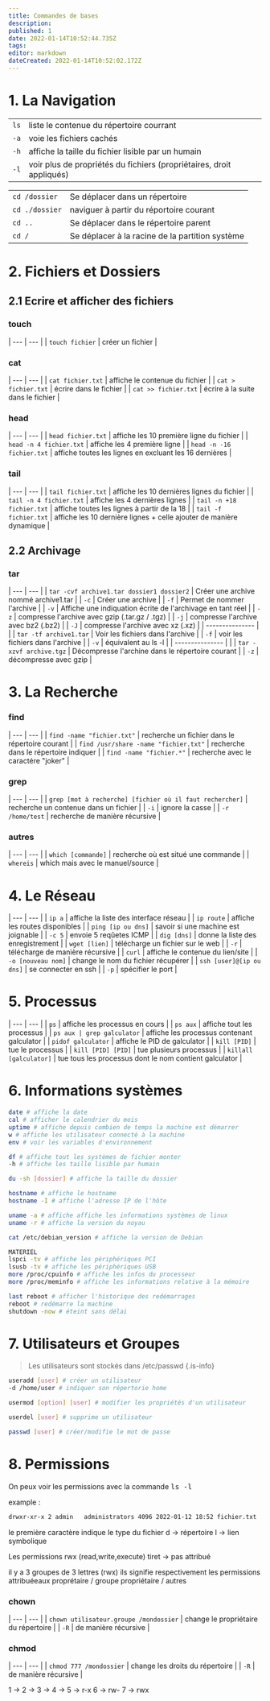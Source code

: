 ```yaml
---
title: Commandes de bases
description: 
published: 1
date: 2022-01-14T10:52:44.735Z
tags: 
editor: markdown
dateCreated: 2022-01-14T10:52:02.172Z
---
```


# 1. La Navigation
|     |     |
| --- | --- |
| `ls` | liste le contenue du répertoire courrant |
| `-a` | voie les fichiers cachés |
| `-h` | affiche la taille du fichier lisible par un humain |
| `-l` | voir plus de propriétés du fichiers (propriétaires, droit appliqués) |


|     |     |
| --- | --- |
| `cd /dossier` | Se déplacer dans un répertoire |
| `cd ./dossier` | naviguer à partir du réportoire courant |
| `cd ..` | Se déplacer dans le répertoire parent |
| `cd /` | Se déplacer à la racine de la partition système |

# 2. Fichiers et Dossiers
## 2.1 Ecrire et afficher des fichiers

### touch
| --- | --- |
| `touch fichier` | créer un fichier |

### cat

| --- | --- |
| `cat fichier.txt` | affiche le contenue du fichier |
| `cat > fichier.txt` | écrire dans le fichier |
| `cat >> fichier.txt` | écrire à la suite dans le fichier |


### head
| --- | --- |
| `head fichier.txt` | affiche les 10 première ligne du fichier |
| `head -n 4 fichier.txt` | affiche les 4 première ligne |
| `head -n -16 fichier.txt` | affiche toutes les lignes en excluant les 16 dernières |


### tail
| --- | --- |
| `tail fichier.txt` | affiche les 10 dernières lignes du fichier |
| `tail -n 4 fichier.txt` | affiche les 4 dernières lignes |
| `tail -n +18 fichier.txt` | affiche toutes les lignes à partir de la 18 |
| `tail -f fichier.txt` | affiche les 10 dernière lignes + celle ajouter de manière dynamique |

## 2.2 Archivage
### tar
| --- | --- |
| `tar -cvf archive1.tar dossier1 dossier2` | Créer une archive nommé archive1.tar |
| `-c` | Créer une archive |
| `-f` | Permet de nommer l'archive |
| `-v` | Affiche une indiquation écrite de l'archivage en tant réel |
| `-z` | compresse l'archive avec gzip (.tar.gz / .tgz) |
| `-j` | compresse l'archive avec bz2 (.bz2) |
| `-J` | compresse l'archive avec xz (.xz) |
| --------------- |  |
| `tar -tf archive1.tar` | Voir les fichiers dans l'archive |
| `-f` | voir les fichiers dans l'archive |
| `-v` | équivalent au ls -l |
| --------------- |  |
| `tar -xzvf archive.tgz` | Décompresse l'archine dans le répertoire courant |
| `-z` | décompresse avec gzip |

# 3. La Recherche
### find
| --- | --- |
| `find -name "fichier.txt"` | recherche un fichier dans le répertoire courant |
| `find /usr/share -name "fichier.txt"` | recherche dans le répertoire indiquer |
| `find -name "fichier.*"` | recherche avec le caractére "joker" |


### grep
| --- | --- |
| `grep [mot à recherche] [fichier où il faut rechercher]` | recherche un contenue dans un fichier |
| `-i` | ignore la casse |
| `-r /home/test` | recherche de manière récursive |


### autres
| --- | --- |
| `which [commande]` | recherche où est situé une commande |
| `whereis` | which mais avec le manuel/source |


# 4. Le Réseau
| --- | --- |
| `ip a` | affiche la liste des interface réseau |
| `ip route` | affiche les routes disponibles |
| `ping [ip ou dns]` | savoir si une machine est joignable  |
| `-c 5` | envoie 5 reqûetes ICMP |
| `dig [dns]` | donne la liste des enregistrement |
| `wget [lien]` | télécharge un fichier sur le web |
| `-r` | télécharge de manière récursive |
| `curl` | affiche le contenue du lien/site |
| `-o [nouveau nom]` | change le nom du fichier récupérer |
| `ssh [user]@[ip ou dns]` | se connecter en ssh |
| `-p` | spécifier le port |

# 5. Processus
| --- | --- |
| `ps` | affiche les processus en cours |
| `ps aux` | affiche tout les processus |
| `ps aux | grep galculator` | affiche les processus contenant galculator |
| `pidof galculator` | affiche le PID de galculator |
| `kill [PID]` | tue le processus |
| `kill [PID] [PID]` | tue plusieurs processus |
| `killall [galculator]` | tue tous les processus dont le nom contient galculator |

# 6. Informations systèmes
```bash
date # affiche la date
cal # afficher le calendrier du mois
uptime # affiche depuis combien de temps la machine est démarrer
w # affiche les utilisateur connecté à la machine
env # voir les variables d'environnement

df # affiche tout les systèmes de fichier monter
-h # affiche les taille lisible par humain

du -sh [dossier] # affiche la taille du dossier

hostname # affiche le hostname
hostname -I # affiche l'adresse IP de l'hôte

uname -a # affiche affiche les informations systèmes de linux
uname -r # affiche la version du noyau

cat /etc/debian_version # affiche la version de Debian

MATERIEL
lspci -tv # affiche les périphériques PCI
lsusb -tv # affiche les périphériques USB
more /proc/cpuinfo # affiche les infos du processeur
more /proc/meminfo # affiche les informations relative à la mémoire

last reboot # afficher l'historique des redémarrages
reboot # redémarre la machine
shutdown -now # éteint sans délai
```

# 7. Utilisateurs et Groupes
> Les utilisateurs sont stockés dans /etc/passwd
{.is-info}

```bash
useradd [user] # créer un utilisateur
-d /home/user # indiquer son répertorie home

usermod [option] [user] # modifier les propriétés d'un utilisateur

userdel [user] # supprime un utilisateur

passwd [user] # créer/modifie le mot de passe
```

# 8. Permissions
On peux voir les permissions avec la commande <kbd>ls -l</kbd>

example : 
```bash
drwxr-xr-x 2 admin   administrators 4096 2022-01-12 18:52 fichier.txt
```
le première caractère indique le type du fichier
d -> répertoire
l -> lien symbolique

Les permissions rwx (read,write,execute)
tiret -> pas attribué

il y a 3 groupes de 3 lettres (rwx)
ils signifie respectivement les permissions attribuéeaux proprétaire / groupe propriétaire / autres

### chown
| --- | --- |
| `chown utilisateur.groupe /mondossier` | change le propriétaire du répertoire |
| `-R` | de manière récursive |


### chmod
| --- | --- |
| `chmod 777 /mondossier` | change les droits du répertoire |
| `-R` | de manière récursive |

1 ->
2 ->
3 ->
4 ->
5 -> r-x
6 -> rw-
7 -> rwx